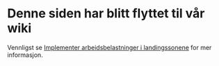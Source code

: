 # Denne siden har blitt flyttet til vår wiki

Vennligst se [Implementer arbeidsbelastninger i landingssonene](https://github.com/Azure/Enterprise-Scale/wiki/ALZ-Deploy-workloads-no.md) for mer informasjon.